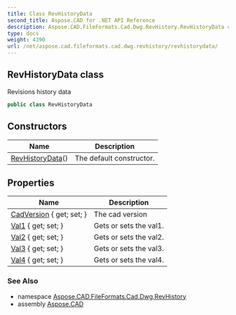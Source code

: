 ```yaml
---
title: Class RevHistoryData
second_title: Aspose.CAD for .NET API Reference
description: Aspose.CAD.FileFormats.Cad.Dwg.RevHistory.RevHistoryData class. Revisions history data
type: docs
weight: 4390
url: /net/aspose.cad.fileformats.cad.dwg.revhistory/revhistorydata/
---
```

## RevHistoryData class

Revisions history data

```csharp
public class RevHistoryData
```

## Constructors

| Name | Description |
| --- | --- |
| [RevHistoryData](revhistorydata/)() | The default constructor. |

## Properties

| Name | Description |
| --- | --- |
| [CadVersion](../../aspose.cad.fileformats.cad.dwg.revhistory/revhistorydata/cadversion/) { get; set; } | The cad version |
| [Val1](../../aspose.cad.fileformats.cad.dwg.revhistory/revhistorydata/val1/) { get; set; } | Gets or sets the val1. |
| [Val2](../../aspose.cad.fileformats.cad.dwg.revhistory/revhistorydata/val2/) { get; set; } | Gets or sets the val2. |
| [Val3](../../aspose.cad.fileformats.cad.dwg.revhistory/revhistorydata/val3/) { get; set; } | Gets or sets the val3. |
| [Val4](../../aspose.cad.fileformats.cad.dwg.revhistory/revhistorydata/val4/) { get; set; } | Gets or sets the val4. |

### See Also

* namespace [Aspose.CAD.FileFormats.Cad.Dwg.RevHistory](../../aspose.cad.fileformats.cad.dwg.revhistory/)
* assembly [Aspose.CAD](../../)


